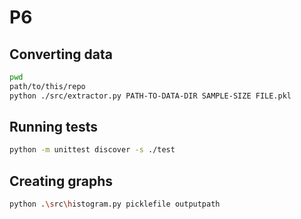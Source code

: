 # P6

## Converting data

```sh
pwd
path/to/this/repo
python ./src/extractor.py PATH-TO-DATA-DIR SAMPLE-SIZE FILE.pkl
```

## Running tests

```sh
python -m unittest discover -s ./test
```

## Creating graphs

```sh
python .\src\histogram.py picklefile outputpath
```
